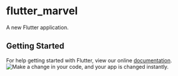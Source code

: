 # flutter_marvel

A new Flutter application.

## Getting Started

For help getting started with Flutter, view our online
[documentation](https://flutter.io/).
<img src="https://user-images.githubusercontent.com/919717/28131204-0f8c3cda-66ee-11e7-9428-6a0513eac75d.gif" alt="Make a change in your code, and your app is changed instantly.">
